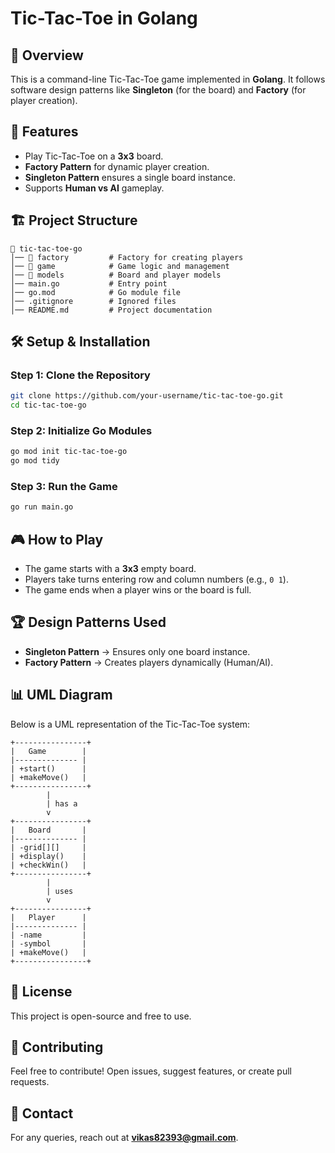 # Tic-Tac-Toe in Golang

## 📌 Overview
This is a command-line Tic-Tac-Toe game implemented in **Golang**. It follows software design patterns like **Singleton** (for the board) and **Factory** (for player creation).

## 🚀 Features
- Play Tic-Tac-Toe on a **3x3** board.
- **Factory Pattern** for dynamic player creation.
- **Singleton Pattern** ensures a single board instance.
- Supports **Human vs AI** gameplay.

## 🏗️ Project Structure
```
📂 tic-tac-toe-go
│── 📂 factory         # Factory for creating players
│── 📂 game            # Game logic and management
│── 📂 models          # Board and player models
│── main.go           # Entry point
│── go.mod            # Go module file
│── .gitignore        # Ignored files
│── README.md         # Project documentation
```

## 🛠️ Setup & Installation
### **Step 1: Clone the Repository**
```sh
git clone https://github.com/your-username/tic-tac-toe-go.git
cd tic-tac-toe-go
```

### **Step 2: Initialize Go Modules**
```sh
go mod init tic-tac-toe-go
go mod tidy
```

### **Step 3: Run the Game**
```sh
go run main.go
```

## 🎮 How to Play
- The game starts with a **3x3** empty board.
- Players take turns entering row and column numbers (e.g., `0 1`).
- The game ends when a player wins or the board is full.

## 🏆 Design Patterns Used
- **Singleton Pattern** → Ensures only one board instance.
- **Factory Pattern** → Creates players dynamically (Human/AI).

## 📊 UML Diagram
Below is a UML representation of the Tic-Tac-Toe system:

```
+----------------+
|   Game        |
|-------------- |
| +start()      |
| +makeMove()   |
+----------------+
        |
        | has a
        v
+----------------+
|   Board       |
|-------------- |
| -grid[][]     |
| +display()    |
| +checkWin()   |
+----------------+
        |
        | uses
        v
+----------------+
|   Player      |
|-------------- |
| -name         |
| -symbol       |
| +makeMove()   |
+----------------+
```

## 📜 License
This project is open-source and free to use.

## 🤝 Contributing
Feel free to contribute! Open issues, suggest features, or create pull requests.

## 📧 Contact
For any queries, reach out at **vikas82393@gmail.com**.

